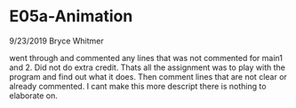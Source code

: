 # E05a-Animation

9/23/2019   Bryce Whitmer

went through and commented any lines that was not commented for main1 and 2. Did not do extra credit. Thats all the assignment was to play with the program and find out what it does. Then comment lines that are not clear or already commented. I cant make this more descript there is nothing to elaborate on.